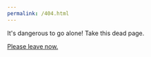 ```yaml
---
permalink: /404.html
---
```


It's dangerous to go alone! Take this dead page.

[Please leave now.](./)